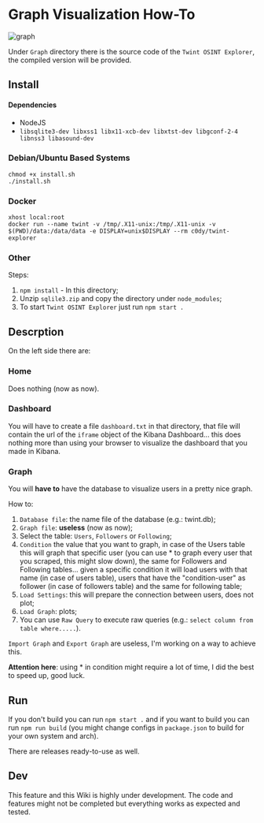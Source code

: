 # Graph Visualization How-To

![graph](https://i.imgur.com/EEJqB8n.png)

Under `Graph` directory there is the source code of the `Twint OSINT Explorer`, the compiled version will be provided.

## Install
#### Dependencies
- NodeJS
- `libsqlite3-dev libxss1 libx11-xcb-dev libxtst-dev libgconf-2-4 libnss3 libasound-dev`

### Debian/Ubuntu Based Systems
```
chmod +x install.sh
./install.sh
```

### Docker
```
xhost local:root
docker run --name twint -v /tmp/.X11-unix:/tmp/.X11-unix -v $(PWD)/data:/data/data -e DISPLAY=unix$DISPLAY --rm c0dy/twint-explorer
```

### Other
Steps:
1. `npm install` - In this directory;
2. Unzip `sqlile3.zip` and copy the directory under `node_modules`;
3. To start `Twint OSINT Explorer` just run `npm start .` 

## Descrption
On the left side there are: 

### Home
Does nothing (now as now).

### Dashboard
You will have to create a file `dashboard.txt` in that directory, that file will contain the url of the `iframe` object of the Kibana Dashboard... this does nothing more than using your browser to visualize the dashboard that you made in Kibana.

### Graph
You will **have to** have the database to visualize users in a pretty nice graph.

How to:
1. `Database file`: the name file of the database (e.g.: twint.db);
2. `Graph file`: **useless** (now as now);
3. Select the table: `Users`, `Followers` or `Following`;
4. `Condition` the value that you want to graph, in case of the Users table this will graph that specific user (you can use * to graph every user that you scraped, this might slow down), the same for Followers and Following tables... given a specific condition it will load users with that name (in case of users table), users that have the "condition-user" as follower (in case of followers table) and the same for following table;
5. `Load Settings`: this will prepare the connection between users, does not plot;
6. `Load Graph`: plots;
7. You can use `Raw Query` to execute raw queries (e.g.: `select column from table where.....`).

`Import Graph` and `Export Graph` are useless, I'm working on a way to achieve this.

**Attention here**: using * in condition might require a lot of time, I did the best to speed up, good luck.

## Run
If you don't build you can run `npm start .` and if you want to build you can run `npm run build` (you might change configs in `package.json` to build for your own system and arch).

There are releases ready-to-use as well.

## Dev
This feature and this Wiki is highly under development. The code and features might not be completed but everything works as expected and tested.
